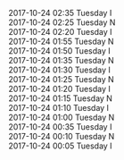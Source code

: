 2017-10-24 02:35 Tuesday  I  
2017-10-24 02:25 Tuesday  N  
2017-10-24 02:20 Tuesday  I  
2017-10-24 01:55 Tuesday  N  
2017-10-24 01:50 Tuesday  I  
2017-10-24 01:35 Tuesday  N  
2017-10-24 01:30 Tuesday  I  
2017-10-24 01:25 Tuesday  N  
2017-10-24 01:20 Tuesday  I  
2017-10-24 01:15 Tuesday  N  
2017-10-24 01:10 Tuesday  I  
2017-10-24 01:00 Tuesday  N  
2017-10-24 00:35 Tuesday  I  
2017-10-24 00:10 Tuesday  N  
2017-10-24 00:05 Tuesday  I  
